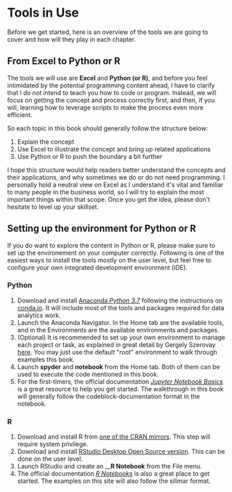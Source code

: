 # Tools in Use

Before we get started, here is an overview of the tools we are going to cover and how will they play in each chapter. 

## From Excel to Python or R

The tools we will use are **Excel** and **Python \(or R\)**, and before you feel intimidated by the potential programming content ahead, I have to clarify that I _do not_  intend to teach you how to code or program. Instead, we will focus on getting the concept and process correctly first, and then, if you will, learning how to leverage scripts to make the process even more efficient.

So each topic in this book should generally follow the structure below:

1. Explain the concept 
2. Use Excel to illustrate the concept and bring up related applications
3. Use Python or R to push the boundary a bit further

I hope this structure would help readers better understand the concepts and their applications, and why sometimes we do or do not need programming. I personally hold a neutral view on Excel as I understand it's vital and familiar to many people in the business world, so I will try to explain the most important things within that scope. Once you get the idea, please don't hesitate to level up your skillset.

## Setting up the environment for Python or R

If you do want to explore the content in Python or R, please make sure to set up the environement on your computer correctly. Following is one of the easiest ways to install the tools mostly on the user level, but feel free to configure your own integrated development environment \(IDE\).

### Python

1. Download and install [Anaconda _Python 3.7_](https://www.anaconda.com/download/) following the instructions on [conda.io](https://conda.io/docs/user-guide/install/index.html). It will include most of the tools and packages required for data analytics work.
2. Launch the Anaconda Navigator. In the Home tab are the available tools, and in the Environments are the available environments and packages.
3. \(Optional\) It is recommended to set up your own environment to manage each project or task, as explained in great detail by Gergely Szerovay [here](https://medium.freecodecamp.org/why-you-need-python-environments-and-how-to-manage-them-with-conda-85f155f4353c). You may just use the default "root" environment to walk through examples this book.
4. Launch **spyder** and **notebook** from the Home tab. Both of them can be used to execute the code mentioned in this book. 
5. For the first-timers, the official documentation [_Jupyter Notebook Basics_](http://nbviewer.jupyter.org/github/jupyter/notebook/blob/master/docs/source/examples/Notebook/Notebook%20Basics.ipynb) is a great resource to help you get started. The walkthrough in this book will generally follow the codeblock-documentation format in the notebook.

### R

1. Download and install R from [one of the CRAN mirrors](https://cran.r-project.org/mirrors.html). This step will require system privilege. 
2. Download and install [RStudio Desktop Open Source version](https://www.rstudio.com/products/rstudio/download/#download). This can be done on the user level.
3. Launch RStudio and create an __**R Notebook** from the File menu.
4. The official documentation [_R Notebooks_](https://rmarkdown.rstudio.com/r_notebooks) is also a great place to get started. The examples on this site will also follow the silimar format.

